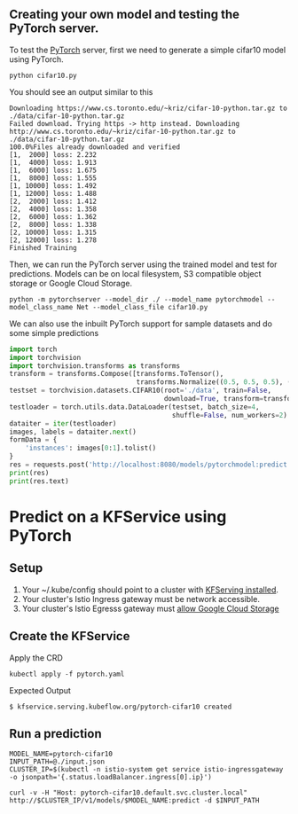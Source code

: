 ## Creating your own model and testing the PyTorch server.

To test the [PyTorch](https://pytorch.org/) server, first we need to generate a simple cifar10 model using PyTorch.

```shell
python cifar10.py
```
You should see an output similar to this

```shell
Downloading https://www.cs.toronto.edu/~kriz/cifar-10-python.tar.gz to ./data/cifar-10-python.tar.gz
Failed download. Trying https -> http instead. Downloading http://www.cs.toronto.edu/~kriz/cifar-10-python.tar.gz to ./data/cifar-10-python.tar.gz
100.0%Files already downloaded and verified
[1,  2000] loss: 2.232
[1,  4000] loss: 1.913
[1,  6000] loss: 1.675
[1,  8000] loss: 1.555
[1, 10000] loss: 1.492
[1, 12000] loss: 1.488
[2,  2000] loss: 1.412
[2,  4000] loss: 1.358
[2,  6000] loss: 1.362
[2,  8000] loss: 1.338
[2, 10000] loss: 1.315
[2, 12000] loss: 1.278
Finished Training
```

Then, we can run the PyTorch server using the trained model and test for predictions. Models can be on local filesystem, S3 compatible object storage or Google Cloud Storage.

```shell
python -m pytorchserver --model_dir ./ --model_name pytorchmodel --model_class_name Net --model_class_file cifar10.py
```

We can also use the inbuilt PyTorch support for sample datasets and do some simple predictions

```python
import torch
import torchvision
import torchvision.transforms as transforms
transform = transforms.Compose([transforms.ToTensor(),
                                transforms.Normalize((0.5, 0.5, 0.5), (0.5, 0.5, 0.5))])
testset = torchvision.datasets.CIFAR10(root='./data', train=False,
                                       download=True, transform=transform)
testloader = torch.utils.data.DataLoader(testset, batch_size=4,
                                         shuffle=False, num_workers=2)
dataiter = iter(testloader)
images, labels = dataiter.next()
formData = {
    'instances': images[0:1].tolist()
}
res = requests.post('http://localhost:8080/models/pytorchmodel:predict', json=formData)
print(res)
print(res.text)
```

# Predict on a KFService using PyTorch

## Setup
1. Your ~/.kube/config should point to a cluster with [KFServing installed](https://github.com/kubeflow/kfserving/blob/master/docs/DEVELOPER_GUIDE.md#deploy-kfserving).
2. Your cluster's Istio Ingress gateway must be network accessible.
3. Your cluster's Istio Egresss gateway must [allow Google Cloud Storage](https://knative.dev/docs/serving/outbound-network-access/)

## Create the KFService

Apply the CRD
```
kubectl apply -f pytorch.yaml
```

Expected Output
```
$ kfservice.serving.kubeflow.org/pytorch-cifar10 created
```

## Run a prediction

```
MODEL_NAME=pytorch-cifar10
INPUT_PATH=@./input.json
CLUSTER_IP=$(kubectl -n istio-system get service istio-ingressgateway -o jsonpath='{.status.loadBalancer.ingress[0].ip}')

curl -v -H "Host: pytorch-cifar10.default.svc.cluster.local" http://$CLUSTER_IP/v1/models/$MODEL_NAME:predict -d $INPUT_PATH
```